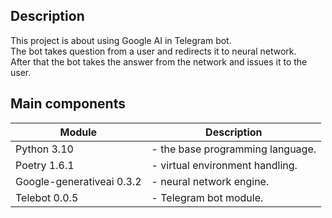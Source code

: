 ## Description
This project is about using Google AI in Telegram bot.\
The bot takes question from a user and redirects it to neural network.\
After that the bot takes the answer from the network and issues it to the user.

## Main components
| Module        | Description                      |
|---------------|----------------------------------|
| Python 3.10   | - the base programming language. |
| Poetry 1.6.1  |                 - virtual environment handling.|
|Google-generativeai 0.3.2|    - neural network engine.|
|Telebot 0.0.5|                - Telegram bot module.|